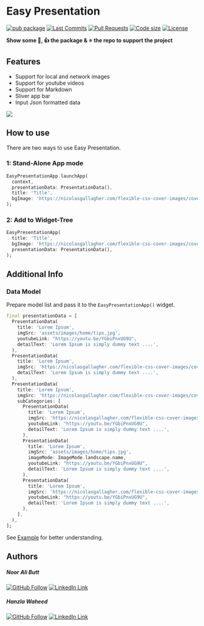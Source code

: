 # Easy Presentation

[![pub package](https://img.shields.io/pub/v/easy_presentation.svg?logo=dart&logoColor=00b9fc)](https://pub.dartlang.org/packages/easy_presentation)
[![Last Commits](https://img.shields.io/github/last-commit/nooralibutt/easy_presentation?logo=git&logoColor=white)](https://github.com/nooralibutt/easy_presentation/commits/master)
[![Pull Requests](https://img.shields.io/github/issues-pr/nooralibutt/easy_presentation?logo=github&logoColor=white)](https://github.com/nooralibutt/easy_presentation/pulls)
[![Code size](https://img.shields.io/github/languages/code-size/nooralibutt/easy_presentation?logo=github&logoColor=white)](https://github.com/nooralibutt/easy_presentation)
[![License](https://img.shields.io/github/license/nooralibutt/easy_presentation?logo=open-source-initiative&logoColor=green)](https://github.com/nooralibutt/easy_presentation/blob/master/LICENSE)

**Show some 💙, 👍 the package & ⭐️ the repo to support the project**

## Features
- Support for local and network images
- Support for youtube videos
- Support for Markdown
- Sliver app bar
- Input Json formatted data

![](https://github.com/nooralibutt/easy_presentation/blob/master/demo-gif.gif?raw=true)

## How to use
There are two ways to use Easy Presentation.

### 1: Stand-Alone App mode

```dart
EasyPresentationApp.launchApp(
  context,
  presentationData: PresentationData(),
  title: 'Title',
  bgImage: 'https://nicolasgallagher.com/flexible-css-cover-images/cover.jpg',
);
```

### 2: Add to Widget-Tree

```dart
EasyPresentationApp(
  title: 'Title',
  bgImage: 'https://nicolasgallagher.com/flexible-css-cover-images/cover.jpg',
  presentationData: PresentationData(),
);
```

## Additional Info

### Data Model
Prepare model list and pass it to the `EasyPresentationApp()` widget.

```dart
final presentationData = [
  PresentationData(
    title: 'Lorem Ipsum',
    imgSrc: 'assets/images/home/tips.jpg',
    youtubeLink: "https://youtu.be/YGbiPnxUG9U",
    detailText: 'Lorem Ipsum is simply dummy text ....',
  ),
  PresentationData(
    title: 'Lorem Ipsum',
    imgSrc: 'https://nicolasgallagher.com/flexible-css-cover-images/cover.jpg',
    detailText: 'Lorem Ipsum is simply dummy text ....',
  ),
  PresentationData(
    title: 'Lorem Ipsum',
    imgSrc: 'https://nicolasgallagher.com/flexible-css-cover-images/cover.jpg',
    subCategories: [
      PresentationData(
        title: 'Lorem Ipsum',
        imgSrc: 'https://nicolasgallagher.com/flexible-css-cover-images/cover.jpg',
        youtubeLink: "https://youtu.be/YGbiPnxUG9U",
        detailText: 'Lorem Ipsum is simply dummy text ....',
      ),
      PresentationData(
        title: 'Lorem Ipsum',
        imgSrc: 'assets/images/home/tips.jpg',
        imageMode: ImageMode.landscape.name,
        youtubeLink: "https://youtu.be/YGbiPnxUG9U",
        detailText: 'Lorem Ipsum is simply dummy text ....',
      ),
      PresentationData(
        title: 'Lorem Ipsum',
        imgSrc: 'https://nicolasgallagher.com/flexible-css-cover-images/cover.jpg',
        youtubeLink: "https://youtu.be/YGbiPnxUG9U",
        detailText: 'Lorem Ipsum is simply dummy text ....',
      ),
    ],
  ),
];
```

See [Example](https://pub.dev/packages/easy_presentation/example) for better understanding.

## Authors
##### Noor Ali Butt
[![GitHub Follow](https://img.shields.io/badge/Connect--blue.svg?logo=Github&longCache=true&style=social&label=Follow)](https://github.com/nooralibutt) [![LinkedIn Link](https://img.shields.io/badge/Connect--blue.svg?logo=linkedin&longCache=true&style=social&label=Connect
)](https://www.linkedin.com/in/nooralibutt)
##### Hanzla Waheed
[![GitHub Follow](https://img.shields.io/badge/Connect--blue.svg?logo=Github&longCache=true&style=social&label=Follow)](https://github.com/mhanzla80) [![LinkedIn Link](https://img.shields.io/badge/Connect--blue.svg?logo=linkedin&longCache=true&style=social&label=Connect
)](https://www.linkedin.com/in/mhanzla80)